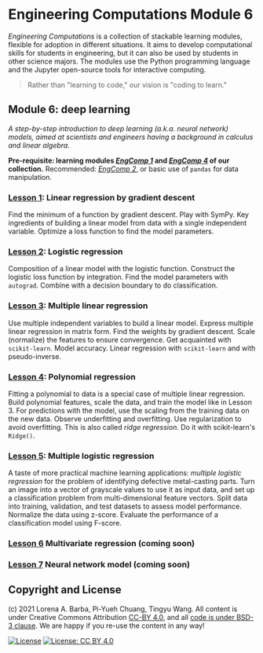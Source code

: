 # Engineering Computations Module 6

_Engineering Computations_ is a collection of stackable learning modules, flexible for adoption in different situations.
It aims to develop computational skills for students in engineering, but it can also be used by students in other science majors.
The modules use the Python programming language and the Jupyter open-source tools for interactive computing.

> Rather than "learning to code," our vision is "coding to learn."

## Module 6: deep learning

*A step-by-step introduction to deep learning (a.k.a. neural network) models, aimed at scientists and engineers having a background in calculus and linear algebra.*

**Pre-requisite: learning modules [*EngComp 1*](https://github.com/engineersCode/EngComp1_offtheground) and [*EngComp 4*](https://github.com/engineersCode/EngComp4_landlinear) of our collection.** Recommended: [*EngComp 2*](https://github.com/engineersCode/EngComp2_takeoff), or basic use of `pandas` for data manipulation.

### [Lesson 1](http://go.gwu.edu/engcomp6lesson1): Linear regression by gradient descent

Find the minimum of a function by gradient descent. Play with SymPy. Key ingredients of building a linear model from data with a single independent variable. Optimize a loss function to find the model parameters.

### [Lesson 2](http://go.gwu.edu/engcomp6lesson2): Logistic regression

Composition of a linear model with the logistic function. Construct the logistic loss function by integration. Find the model parameters with `autograd`. Combine with a decision boundary to do classification.

### [Lesson 3](http://go.gwu.edu/engcomp6lesson3): Multiple linear regression

Use multiple independent variables to build a linear model. Express multiple linear regression in matrix form. Find the weights by gradient descent. Scale (normalize) the features to ensure convergence. Get acquainted with `scikit-learn`. Model accuracy. Linear regression with `scikit-learn` and with pseudo-inverse.

### [Lesson 4](http://go.gwu.edu/engcomp6lesson4): Polynomial regression

Fitting a polynomial to data is a special case of multiple linear regression. Build polynomial features, scale the data, and train the model like in Lesson 3. For predictions with the model, use the scaling from the training data on the new data. 
Observe underfitting and overfitting. Use regularization to avoid overfitting. This is also called _ridge regression_. 
Do it with scikit-learn's `Ridge()`.

### [Lesson 5](http://go.gwu.edu/engcomp6lesson5): Multiple logistic regression

A taste of more practical machine learning applications: _multiple logistic regression_  for the problem of identifying defective metal-casting parts.
Turn an image into a vector of grayscale values to use it as input data, and set up a classification problem from multi-dimensional feature vectors.
Split data into training, validation, and test datasets to assess model performance.
Normalize the data using z-score.
Evaluate the performance of a classification model using F-score.

### [Lesson 6]() Multivariate regression (coming soon)

### [Lesson 7]() Neural network model (coming soon)

## Copyright and License

(c) 2021 Lorena A. Barba, Pi-Yueh Chuang, Tingyu Wang. 
All content is under Creative Commons Attribution [CC-BY 4.0](https://creativecommons.org/licenses/by/4.0/legalcode.txt), and all [code is under BSD-3 clause](https://github.com/engineersCode/EngComp/blob/master/LICENSE). We are happy if you re-use the content in any way!

[![License](https://img.shields.io/badge/License-BSD%203--Clause-blue.svg)](https://opensource.org/licenses/BSD-3-Clause) [![License: CC BY 4.0](https://img.shields.io/badge/License-CC%20BY%204.0-lightgrey.svg)](https://creativecommons.org/licenses/by/4.0/)

